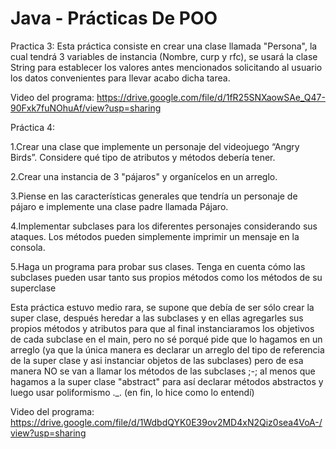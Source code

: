 # Java - Prácticas De POO

Practica 3:
Esta práctica consiste en crear una clase llamada "Persona", la cual tendrá 3 variables de instancia (Nombre, curp y rfc), se usará la clase String para establecer los valores antes mencionados solicitando al usuario los datos convenientes para llevar acabo dicha tarea.

Video del programa: https://drive.google.com/file/d/1fR25SNXaowSAe_Q47-90Fxk7fuNOhuAf/view?usp=sharing


Práctica 4:

1.Crear una clase que implemente un personaje del videojuego “Angry Birds”. Considere qué tipo de atributos y métodos debería tener.

2.Crear una instancia de 3 "pájaros" y organícelos en un arreglo.

3.Piense en las características generales que tendría un personaje de pájaro e implemente una clase padre llamada Pájaro.

4.Implementar subclases para los diferentes personajes considerando sus ataques. Los métodos pueden simplemente imprimir un mensaje en la consola.

5.Haga un programa para probar sus clases. Tenga en cuenta cómo las subclases pueden usar tanto sus propios métodos como los métodos de su superclase

Esta práctica estuvo medio rara, se supone que debía de ser sólo crear la super clase, después heredar a las subclases y en ellas agregarles sus propios métodos y atributos para que al final instanciaramos los objetivos de cada subclase en el main, pero no sé porqué pide que lo hagamos en un arreglo (ya que la única manera es declarar un arreglo del tipo de referencia de la super clase y asi instanciar objetos de las subclases) pero de esa manera NO se van a llamar los métodos de las subclases ;-; al menos que hagamos a la super clase "abstract" para así declarar métodos abstractos y luego usar poliformismo ._. (en fin, lo hice como lo entendí)

Video del programa: https://drive.google.com/file/d/1WdbdQYK0E39ov2MD4xN2Qiz0sea4VoA-/view?usp=sharing
